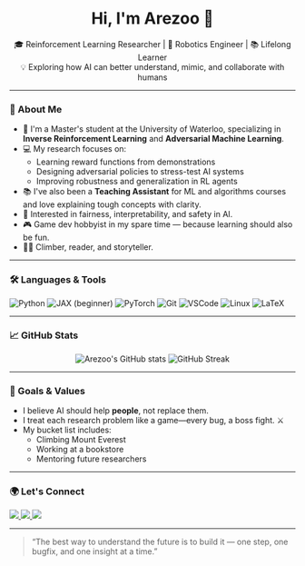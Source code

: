 <h1 align="center">Hi, I'm Arezoo 👋</h1>

<p align="center">
  🎓 Reinforcement Learning Researcher | 🤖 Robotics Engineer | 📚 Lifelong Learner <br/>
  💡 Exploring how AI can better understand, mimic, and collaborate with humans
</p>

---

### 🔬 About Me

- 🌱 I'm a Master's student at the University of Waterloo, specializing in **Inverse Reinforcement Learning** and **Adversarial Machine Learning**.
- 💻 My research focuses on:
  - Learning reward functions from demonstrations
  - Designing adversarial policies to stress-test AI systems
  - Improving robustness and generalization in RL agents
- 📚 I've also been a **Teaching Assistant** for ML and algorithms courses and love explaining tough concepts with clarity.
- 🧠 Interested in fairness, interpretability, and safety in AI.
- 🎮 Game dev hobbyist in my spare time — because learning should also be fun.
- 🧗‍♀️ Climber, reader, and storyteller.

---

### 🛠️ Languages & Tools

![Python](https://img.shields.io/badge/-Python-333?style=flat&logo=python)
![JAX](https://img.shields.io/badge/-JAX-333?style=flat&logo=google) (beginner)
![PyTorch](https://img.shields.io/badge/-PyTorch-333?style=flat&logo=pytorch)
![Git](https://img.shields.io/badge/-Git-333?style=flat&logo=git)
![VSCode](https://img.shields.io/badge/-VS%20Code-333?style=flat&logo=visual-studio-code)
![Linux](https://img.shields.io/badge/-Linux-333?style=flat&logo=linux)
![LaTeX](https://img.shields.io/badge/-LaTeX-333?style=flat&logo=latex)

---

### 📈 GitHub Stats

<p align="center">
  <img src="https://github-readme-stats.vercel.app/api?username=arezooaalipanah&show_icons=true&theme=tokyonight" alt="Arezoo's GitHub stats"/>
  <img src="https://github-readme-streak-stats.herokuapp.com/?user=arezooaalipanah&theme=tokyonight" alt="GitHub Streak"/>
</p>

---

### 🧭 Goals & Values

- I believe AI should help **people**, not replace them.
- I treat each research problem like a game—every bug, a boss fight. ⚔️
- My bucket list includes:
  - Climbing Mount Everest
  - Working at a bookstore
  - Mentoring future researchers

---

### 🌍 Let's Connect

<p>
  <a href="https://www.linkedin.com/in/arezoo-alipanah">
    <img src="https://img.shields.io/badge/LinkedIn-arezoo--alipanah-blue?style=flat&logo=linkedin" />
  </a>
  <a href="mailto:arezoo.alip@gmail.com">
    <img src="https://img.shields.io/badge/Gmail-arezoo.alip@gmail.com-red?style=flat&logo=gmail" />
  </a>
  <a href="https://www.youtube.com/channel/UCGfcLfSA02ymEyr0ei5m89g">
    <img src="https://img.shields.io/badge/YouTube-Arezoo%20Al-red?style=flat&logo=youtube" />
  </a>
</p>

---

> “The best way to understand the future is to build it — one step, one bugfix, and one insight at a time.”

